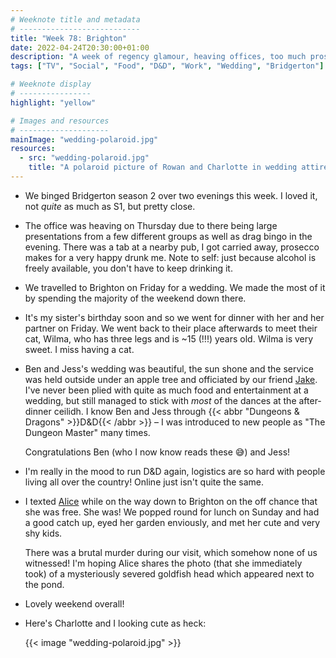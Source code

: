 ```yaml
---
# Weeknote title and metadata
# ---------------------------
title: "Week 78: Brighton"
date: 2022-04-24T20:30:00+01:00
description: "A week of regency glamour, heaving offices, too much prosecco, birthday dinners, beautiful weddings, severed heads, ceilidhs, and cute polaroids"
tags: ["TV", "Social", "Food", "D&D", "Work", "Wedding", "Bridgerton"]

# Weeknote display
# ----------------
highlight: "yellow"

# Images and resources
# --------------------
mainImage: "wedding-polaroid.jpg"
resources:
  - src: "wedding-polaroid.jpg"
    title: "A polaroid picture of Rowan and Charlotte in wedding attire, holding a bouquet and smiling"
---
```


  * We binged Bridgerton season 2 over two evenings this week. I loved it, not _quite_ as much as S1, but pretty close.

  * The office was heaving on Thursday due to there being large presentations from a few different groups as well as drag bingo in the evening. There was a tab at a nearby pub, I got carried away, prosecco makes for a very happy drunk me. Note to self: just because alcohol is freely available, you don't have to keep drinking it.

  * We travelled to Brighton on Friday for a wedding. We made the most of it by spending the majority of the weekend down there.

  * It's my sister's birthday soon and so we went for dinner with her and her partner on Friday. We went back to their place afterwards to meet their cat, Wilma, who has three legs and is ~15 (!!!) years old. Wilma is very sweet. I miss having a cat.

  * Ben and Jess's wedding was beautiful, the sun shone and the service was held outside under an apple tree and officiated by our friend [Jake](http://www.jakespicerart.co.uk/). I've never been plied with quite as much food and entertainment at a wedding, but still managed to stick with _most_ of the dances at the after-dinner ceilidh. I know Ben and Jess through {{< abbr "Dungeons & Dragons" >}}D&amp;D{{< /abbr >}} – I was introduced to new people as "The Dungeon Master" many times.

    Congratulations Ben (who I now know reads these :sweat_smile:) and Jess!

  * I'm really in the mood to run D&D again, logistics are so hard with people living all over the country! Online just isn't quite the same.

  * I texted [Alice](https://alicebartlett.co.uk/) while on the way down to Brighton on the off chance that she was free. She was! We popped round for lunch on Sunday and had a good catch up, eyed her garden enviously, and met her cute and very shy kids.

    There was a brutal murder during our visit, which somehow none of us witnessed! I'm hoping Alice shares the photo (that she immediately took) of a mysteriously severed goldfish head which appeared next to the pond.

  * Lovely weekend overall!

  * Here's Charlotte and I looking cute as heck:

    {{< image "wedding-polaroid.jpg" >}}
